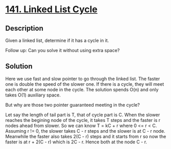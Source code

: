 # [141. Linked List Cycle](https://leetcode.com/problems/linked-list-cycle)

## Description

Given a linked list, determine if it has a cycle in it.

Follow up:
Can you solve it without using extra space?

## Solution

Here we use fast and slow pointer to go through the linked list. The faster one is  double the speed of the slower one. If there is a cycle, they will meet each other at some node in the cycle. The solution spends O(n) and only takes O(1) auxiliary space.

But why are those two pointer guaranteed meeting in the cycle?

Let say the length of tail part is T, that of cycle part is C. When the slower reaches the begining node of the cycle, it takes T steps and the faster is r nodes ahead from slower. So we can know T = kC + r where 0 <= r < C. Assuming r != 0, the slower takes C - r steps and the slower is at C - r node. Meanwhile the faster also takes 2(C - r) steps and it starts from r so now the faster is at r + 2(C - r) which is 2C - r. Hence both at the node C - r.